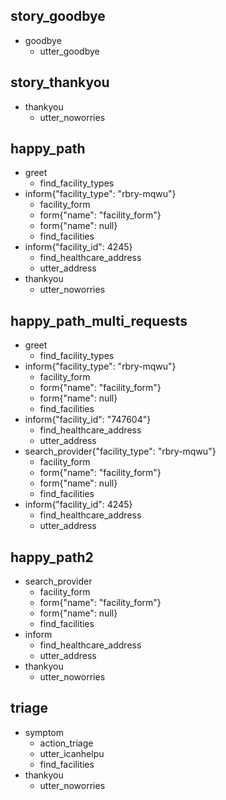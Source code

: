 ## story_goodbye
* goodbye
    - utter_goodbye

## story_thankyou
* thankyou
    - utter_noworries

## happy_path
* greet
    - find_facility_types
* inform{"facility_type": "rbry-mqwu"}    
    - facility_form
    - form{"name": "facility_form"}
    - form{"name": null}
    - find_facilities
* inform{"facility_id": 4245}
    - find_healthcare_address
    - utter_address
* thankyou
    - utter_noworries
    
## happy_path_multi_requests
* greet
    - find_facility_types
* inform{"facility_type": "rbry-mqwu"}
    - facility_form
    - form{"name": "facility_form"}
    - form{"name": null}
    - find_facilities
* inform{"facility_id": "747604"}
    - find_healthcare_address
    - utter_address
* search_provider{"facility_type": "rbry-mqwu"}
    - facility_form
    - form{"name": "facility_form"}
    - form{"name": null}
    - find_facilities
* inform{"facility_id": 4245}   
    - find_healthcare_address
    - utter_address
       
## happy_path2
* search_provider
    - facility_form
    - form{"name": "facility_form"}
    - form{"name": null}
    - find_facilities
* inform
    - find_healthcare_address
    - utter_address
* thankyou
    - utter_noworries

## triage
* symptom
    - action_triage
    - utter_icanhelpu
    - find_facilities
* thankyou
    - utter_noworries